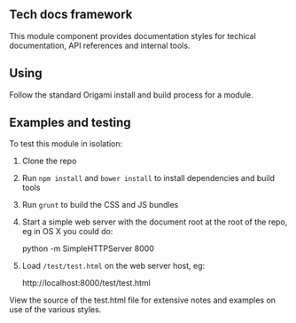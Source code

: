 ## Tech docs framework

This module component provides documentation styles for techical documentation, API references and internal tools.

## Using

Follow the standard Origami install and build process for a module.

## Examples and testing

To test this module in isolation:

1. Clone the repo
1. Run `npm install` and `bower install` to install dependencies and build tools
1. Run `grunt` to build the CSS and JS bundles
1. Start a simple web server with the document root at the root of the repo, eg in OS X you could do:

    python -m SimpleHTTPServer 8000

1. Load `/test/test.html` on the web server host, eg:

    http://localhost:8000/test/test.html

View the source of the test.html file for extensive notes and examples on use of the various styles.
